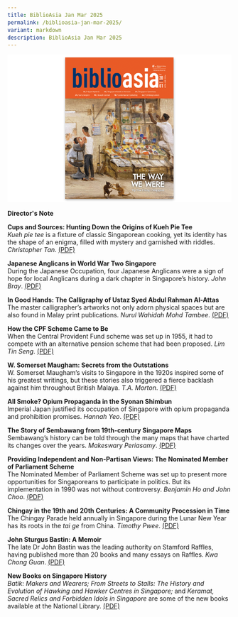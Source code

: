 ```yaml
---
title: BiblioAsia Jan Mar 2025
permalink: /biblioasia-jan-mar-2025/
variant: markdown
description: BiblioAsia Jan Mar 2025
---
```

<img src="/images/Vol%2020%20Issue%201/Biblioasia_20_1_cover.png">

<a style="text-decoration: none; font-weight: bold;" href="">Director's Note</a><br>

<a style="text-decoration: none; font-weight: bold;" href="">Cups and Sources: Hunting Down the Origins of Kueh Pie Tee </a><br>
_Kueh pie tee_ is a fixture of classic Singaporean cooking, yet its identity has the shape of an enigma, filled with mystery and garnished with riddles. *Christopher Tan*. [(PDF)]()

<a style="text-decoration: none; font-weight: bold;" href="">Japanese Anglicans in World War Two Singapore</a><br>
During the Japanese Occupation, four Japanese Anglicans were a sign of hope for local Anglicans during a dark chapter in Singapore’s history. *John Bray*. [(PDF)]()

<a style="text-decoration: none; font-weight: bold;" href="">In Good Hands: The Calligraphy of Ustaz Syed Abdul Rahman Al-Attas</a><br>
The master calligrapher’s artworks not only adorn physical spaces but are also found in Malay print publications. *Nurul Wahidah Mohd Tambee*. [(PDF)]()

<a style="text-decoration: none; font-weight: bold;" href="">How the CPF Scheme Came to Be </a><br>
When the Central Provident Fund scheme was set up in 1955, it had to compete with an alternative pension scheme that had been proposed. *Lim Tin Seng*. [(PDF)]()

<a style="text-decoration: none; font-weight: bold;" href="">W. Somerset Maugham: Secrets from the Outstations</a><br>
W. Somerset Maugham’s visits to Singapore in the 1920s inspired some of his greatest writings, but these stories also triggered a fierce backlash against him throughout British Malaya. *T.A. Morton*. [(PDF)]()

<a style="text-decoration: none; font-weight: bold;" href="">All Smoke? Opium Propaganda in the Syonan Shimbun</a><br>
Imperial Japan justified its occupation of Singapore with opium propaganda and prohibition promises. *Hannah Yeo*. [(PDF)]()

<a style="text-decoration: none; font-weight: bold;" href="">The Story of Sembawang from 19th-century Singapore Maps </a> Sembawang’s history can be told through the many maps that have charted its changes over the years. *Makeswary Periasamy*. [(PDF)]()

<a style="text-decoration: none; font-weight: bold;" href="">Providing Independent and Non-Partisan Views: 	The Nominated Member of Parliament Scheme</a><br>
The Nominated Member of Parliament Scheme was set up to present more opportunities for Singaporeans to participate in politics. But its implementation in 1990 was not without controversy. *Benjamin Ho and John Choo*. [(PDF)]()

<a style="text-decoration: none; font-weight: bold;" href="">Chingay in the 19th and 20th Centuries: A Community Procession in Time</a><br>
The Chingay Parade held annually in Singapore during the Lunar New Year has its roots in the _tai ge_ from China. *Timothy Pwee*. [(PDF)]()

<a style="text-decoration: none; font-weight: bold;" href="">John Sturgus Bastin: A Memoir</a><br>
The late Dr John Bastin was the leading authority on Stamford Raffles, having published more than 20 books and many essays on Raffles. *Kwa Chong Guan*. [(PDF)]()

<a style="text-decoration: none; font-weight: bold;" href="">New Books on Singapore History</a><br>
_Batik: Makers and Wearers; From Streets to Stalls: The History and Evolution of Hawking and Hawker Centres in Singapore;_ and _Keramat, Sacred Relics and Forbidden Idols in Singapore_ are some of the new books available at the National Library. [(PDF)](/)